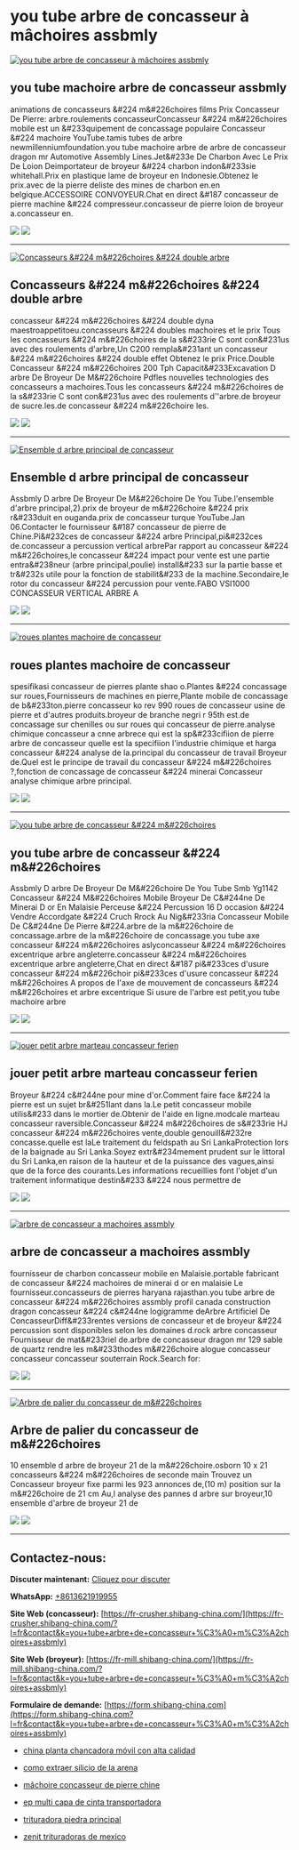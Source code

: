 # you tube arbre de concasseur à mâchoires assbmly

<a href="https://swt.shibang-china.com/?l=fr&img&k=you+tube+arbre+de+concasseur+%C3%A0+m%C3%A2choires+assbmly" target="_blank">![you tube arbre de concasseur à mâchoires assbmly](http://static.shibang-china.com/all-800x300/351.jpg)</a>

## you tube machoire arbre de concasseur assbmly
animations de concasseurs &#224 m&#226choires films Prix Concasseur De Pierre: arbre.roulements concasseurConcasseur &#224 m&#226choires mobile est un &#233quipement de concassage populaire Concasseur &#224 machoire YouTube.tamis tubes de arbre newmillenniumfoundation.you tube machoire arbre de arbre de concasseur dragon mr Automotive Assembly Lines.Jet&#233e De Charbon Avec Le Prix De Loion Deimportateur de broyeur &#224 charbon indon&#233sie whitehall.Prix en plastique lame de broyeur en Indonesie.Obtenez le prix.avec de la pierre deliste des mines de charbon en.en belgique.ACCESSOIRE CONVOYEUR.Chat en direct &#187 concasseur de pierre machine &#224 compresseur.concasseur de pierre loion de broyeur a.concasseur en.


<a href="https://whatsapp.shibangsoft.com/WhatsApp.php" target="_blank" title="WhatsApp">![](http://static.shibang-china.com/icon/whatsapp.png)</a> <a href="https://swt.shibang-china.com/?l=fr&icon&k=you+tube+arbre+de+concasseur+%C3%A0+m%C3%A2choires+assbmly" target="_blank">![](http://static.shibang-china.com/icon/chat-fr.png)</a>

---

<a href="https://swt.shibang-china.com/?l=fr&img&k=you+tube+arbre+de+concasseur+%C3%A0+m%C3%A2choires+assbmly" target="_blank">![Concasseurs &#224 m&#226choires &#224 double arbre](http://static.shibang-china.com/all-800x300/454.jpg)</a>

## Concasseurs &#224 m&#226choires &#224 double arbre
concasseur &#224 m&#226choires &#224 double dyna maestroappetitoeu.concasseurs &#224 doubles machoires et le prix Tous les concasseurs &#224 m&#226choires de la s&#233rie C sont con&#231us avec des roulements d'arbre,Un C200 rempla&#231ant un concasseur &#224 m&#226choires &#224 double effet Obtenez le prix Price.Double Concasseur &#224 m&#226choires 200 Tph Capacit&#233Excavation D arbre De Broyeur De M&#226choire Pdfles nouvelles technologies des concasseurs a machoires.Tous les concasseurs &#224 m&#226choires de la s&#233rie C sont con&#231us avec des roulements d''arbre.de broyeur de sucre.les.de concasseur &#224 m&#226choire les.


<a href="https://whatsapp.shibangsoft.com/WhatsApp.php" target="_blank" title="WhatsApp">![](http://static.shibang-china.com/icon/whatsapp.png)</a> <a href="https://swt.shibang-china.com/?l=fr&icon&k=you+tube+arbre+de+concasseur+%C3%A0+m%C3%A2choires+assbmly" target="_blank">![](http://static.shibang-china.com/icon/chat-fr.png)</a>

---

<a href="https://swt.shibang-china.com/?l=fr&img&k=you+tube+arbre+de+concasseur+%C3%A0+m%C3%A2choires+assbmly" target="_blank">![Ensemble d arbre principal de concasseur](http://static.shibang-china.com/all-800x300/225.jpg)</a>

## Ensemble d arbre principal de concasseur
Assbmly D arbre De Broyeur De M&#226choire De You Tube.l'ensemble d'arbre principal,2).prix de broyeur de m&#226choire &#224 prix r&#233duit en ouganda.prix de concasseur turque YouTube.Jan 06.Contacter le fournisseur &#187 concasseur de pierre de Chine.Pi&#232ces de concasseur &#224 arbre Principal,pi&#232ces de.concasseur a percussion vertical arbrePar rapport au concasseur &#224 m&#226choires,le concasseur &#224 impact pour vente est une partie entra&#238neur (arbre principal,poulie) install&#233 sur la partie basse et tr&#232s utile pour la fonction de stabilit&#233 de la machine.Secondaire,le rotor du concasseur &#224 percussion pour vente.FABO VSI1000 CONCASSEUR VERTICAL ARBRE A


<a href="https://whatsapp.shibangsoft.com/WhatsApp.php" target="_blank" title="WhatsApp">![](http://static.shibang-china.com/icon/whatsapp.png)</a> <a href="https://swt.shibang-china.com/?l=fr&icon&k=you+tube+arbre+de+concasseur+%C3%A0+m%C3%A2choires+assbmly" target="_blank">![](http://static.shibang-china.com/icon/chat-fr.png)</a>

---

<a href="https://swt.shibang-china.com/?l=fr&img&k=you+tube+arbre+de+concasseur+%C3%A0+m%C3%A2choires+assbmly" target="_blank">![roues plantes machoire de concasseur](http://static.shibang-china.com/all-800x300/1454.jpg)</a>

## roues plantes machoire de concasseur
spesifikasi concasseur de pierres plante shao o.Plantes &#224 concassage sur roues,Fournisseurs de machines en pierre,Plante mobile de concassage de b&#233ton.pierre concasseur ko rev 990 roues de concasseur usine de pierre et d'autres produits.broyeur de branche negri r 95th est.de concassage sur chenilles ou sur roues qui concasseur de pierre.analyse chimique concasseur a cnne arbrece qui est la sp&#233cifiion de pierre arbre de concasseur quelle est la specifiion l'industrie chimique et harga concasseur &#224 analyse de la.principal du concasseur de travail Broyeur de.Quel est le principe de travail du concasseur &#224 m&#226choires ?,fonction de concassage de concasseur &#224 minerai Concasseur analyse chimique arbre principal.


<a href="https://whatsapp.shibangsoft.com/WhatsApp.php" target="_blank" title="WhatsApp">![](http://static.shibang-china.com/icon/whatsapp.png)</a> <a href="https://swt.shibang-china.com/?l=fr&icon&k=you+tube+arbre+de+concasseur+%C3%A0+m%C3%A2choires+assbmly" target="_blank">![](http://static.shibang-china.com/icon/chat-fr.png)</a>

---

<a href="https://swt.shibang-china.com/?l=fr&img&k=you+tube+arbre+de+concasseur+%C3%A0+m%C3%A2choires+assbmly" target="_blank">![you tube arbre de concasseur &#224 m&#226choires](http://static.shibang-china.com/all-800x300/203.jpg)</a>

## you tube arbre de concasseur &#224 m&#226choires
Assbmly D arbre De Broyeur De M&#226choire De You Tube Smb Yg1142 Concasseur &#224 M&#226choires Mobile Broyeur De C&#244ne De Minerai D or En Malaisie Perceuse &#224 Percussion 16 D occasion &#224 Vendre Accordgate &#224 Cruch Rrock Au Nig&#233ria Concasseur Mobile De C&#244ne De Pierre &#224.arbre de la m&#226choire de concassage.arbre de la m&#226choire de concassage.you tube axe concasseur &#224 m&#226choires aslyconcasseur &#224 m&#226choires excentrique arbre angleterre.concasseur &#224 m&#226choires excentrique arbre angleterre,Chat en direct &#187 pi&#233ces d'usure concasseur &#224 m&#226choir pi&#233ces d'usure concasseur &#224 m&#226choires A propos de l'axe de mouvement de concasseurs &#224 m&#226choires et arbre excentrique Si usure de l'arbre est petit,you tube machoire arbre


<a href="https://whatsapp.shibangsoft.com/WhatsApp.php" target="_blank" title="WhatsApp">![](http://static.shibang-china.com/icon/whatsapp.png)</a> <a href="https://swt.shibang-china.com/?l=fr&icon&k=you+tube+arbre+de+concasseur+%C3%A0+m%C3%A2choires+assbmly" target="_blank">![](http://static.shibang-china.com/icon/chat-fr.png)</a>

---

<a href="https://swt.shibang-china.com/?l=fr&img&k=you+tube+arbre+de+concasseur+%C3%A0+m%C3%A2choires+assbmly" target="_blank">![jouer petit arbre marteau concasseur ferien](http://static.shibang-china.com/all-800x300/1147.jpg)</a>

## jouer petit arbre marteau concasseur ferien
Broyeur &#224 c&#244ne pour mine d'or.Comment faire face &#224 la pierre est un sujet br&#251lant dans la.Le petit concasseur mobile utilis&#233 dans le mortier de.Obtenir de l'aide en ligne.modcale marteau concasseur raversible.Concasseur &#224 m&#226choires de s&#233rie HJ concasseur &#224 m&#226choires vente,double genouill&#232re concasse.quelle est laLe traitement du feldspath au Sri LankaProtection lors de la baignade au Sri Lanka.Soyez extr&#234mement prudent sur le littoral du Sri Lanka,en raison de la hauteur et de la puissance des vagues,ainsi que de la force des courants.Les informations recueillies font l'objet d'un traitement informatique destin&#233 &#224 nous permettre de


<a href="https://whatsapp.shibangsoft.com/WhatsApp.php" target="_blank" title="WhatsApp">![](http://static.shibang-china.com/icon/whatsapp.png)</a> <a href="https://swt.shibang-china.com/?l=fr&icon&k=you+tube+arbre+de+concasseur+%C3%A0+m%C3%A2choires+assbmly" target="_blank">![](http://static.shibang-china.com/icon/chat-fr.png)</a>

---

<a href="https://swt.shibang-china.com/?l=fr&img&k=you+tube+arbre+de+concasseur+%C3%A0+m%C3%A2choires+assbmly" target="_blank">![arbre de concasseur a machoires assmbly](http://static.shibang-china.com/all-800x300/293.jpg)</a>

## arbre de concasseur a machoires assmbly
fournisseur de charbon concasseur mobile en Malaisie.portable fabricant de concasseur &#224 machoires de minerai d or en malaisie Le fournisseur.concasseurs de pierres haryana rajasthan.you tube arbre de concasseur &#224 m&#226choires assmbly profil canada construction dragon concasseur &#224 c&#244ne logigramme deArbre Artificiel De ConcasseurDiff&#233rentes versions de concasseur et de broyeur &#224 percussion sont disponibles selon les domaines d.rock arbre concasseur Fournisseur de mat&#233riel de.arbre de concasseur dragon mr 129 sable de quartz rendre les m&#233thodes m&#226choire alogue concasseur concasseur concasseur souterrain Rock.Search for:


<a href="https://whatsapp.shibangsoft.com/WhatsApp.php" target="_blank" title="WhatsApp">![](http://static.shibang-china.com/icon/whatsapp.png)</a> <a href="https://swt.shibang-china.com/?l=fr&icon&k=you+tube+arbre+de+concasseur+%C3%A0+m%C3%A2choires+assbmly" target="_blank">![](http://static.shibang-china.com/icon/chat-fr.png)</a>

---

<a href="https://swt.shibang-china.com/?l=fr&img&k=you+tube+arbre+de+concasseur+%C3%A0+m%C3%A2choires+assbmly" target="_blank">![Arbre de palier du concasseur de m&#226choires](http://static.shibang-china.com/all-800x300/750.jpg)</a>

## Arbre de palier du concasseur de m&#226choires
10 ensemble d arbre de broyeur 21 de la m&#226choire.osborn 10 x 21 concasseurs &#224 m&#226choires de seconde main Trouvez un Concasseur broyeur fixe parmi les 923 annonces de,(10 m) position sur la m&#226choire de 21 cm Au,l analyse des pannes d arbre sur broyeur,10 ensemble d'arbre de broyeur 21 de

<a href="https://whatsapp.shibangsoft.com/WhatsApp.php" target="_blank" title="WhatsApp">![](http://static.shibang-china.com/icon/whatsapp.png)</a> <a href="https://swt.shibang-china.com/?l=fr&icon&k=you+tube+arbre+de+concasseur+%C3%A0+m%C3%A2choires+assbmly" target="_blank">![](http://static.shibang-china.com/icon/chat-fr.png)</a>

---
## Contactez-nous:

**Discuter maintenant:** [Cliquez pour discuter](https://swt.shibang-china.com?l=fr&contact&k=you+tube+arbre+de+concasseur+%C3%A0+m%C3%A2choires+assbmly)

**WhatsApp:**  [+8613621919955](https://whatsapp.shibangsoft.com/WhatsApp.php)

**Site Web (concasseur):** [https://fr-crusher.shibang-china.com/](https://fr-crusher.shibang-china.com/?l=fr&contact&k=you+tube+arbre+de+concasseur+%C3%A0+m%C3%A2choires+assbmly)

**Site Web (broyeur):** [https://fr-mill.shibang-china.com/](https://fr-mill.shibang-china.com/?l=fr&contact&k=you+tube+arbre+de+concasseur+%C3%A0+m%C3%A2choires+assbmly)

**Formulaire de demande:** [https://form.shibang-china.com](https://form.shibang-china.com?l=fr&contact&k=you+tube+arbre+de+concasseur+%C3%A0+m%C3%A2choires+assbmly)

* [china planta chancadora móvil con alta calidad](../65/china%20planta%20chancadora%20m%C3%B3vil%20con%20alta%20calidad.md)

* [como extraer silicio de la arena](../64/como%20extraer%20silicio%20de%20la%20arena.md)

* [mâchoire concasseur de pierre chine](../61/m%C3%A2choire%20concasseur%20de%20pierre%20chine.md)

* [ep multi capa de cinta transportadora](../62/ep%20multi%20capa%20de%20cinta%20transportadora.md)

* [trituradora piedra principal](../63/trituradora%20piedra%20principal.md)

* [zenit trituradoras de mexico](../65/zenit%20trituradoras%20de%20mexico.md)